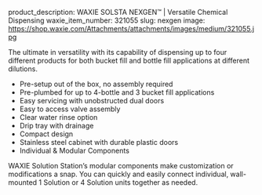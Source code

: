 product_description: WAXIE SOLSTA NEXGEN™ | Versatile Chemical Dispensing
waxie_item_number: 321055
slug: nexgen
image: https://shop.waxie.com/Attachments/attachments/images/medium/321055.jpg


The ultimate in versatility with its capability of dispensing up to four different products for both bucket fill and bottle fill applications at different dilutions.

- Pre-setup out of the box, no assembly required
- Pre-plumbed for up to 4-bottle and 3 bucket fill applications
- Easy servicing with unobstructed dual doors
- Easy to access valve assembly
- Clear water rinse option
- Drip tray with drainage
- Compact design
- Stainless steel cabinet with durable plastic doors
- Individual & Modular Components

WAXIE Solution Station’s modular components make customization or modifications a snap. You can quickly and easily connect individual, wall-mounted 1 Solution or 4 Solution units together as needed.
